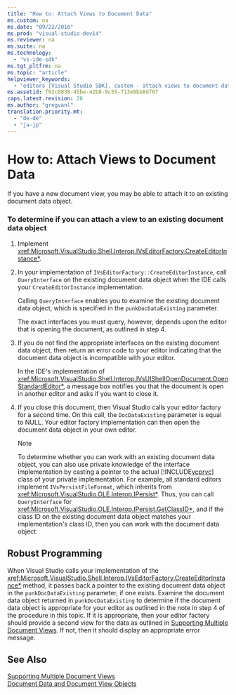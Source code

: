 ```yaml
---
title: "How to: Attach Views to Document Data"
ms.custom: na
ms.date: "09/22/2016"
ms.prod: "visual-studio-dev14"
ms.reviewer: na
ms.suite: na
ms.technology: 
  - "vs-ide-sdk"
ms.tgt_pltfrm: na
ms.topic: "article"
helpviewer_keywords: 
  - "editors [Visual Studio SDK], custom - attach views to document data"
ms.assetid: f92c0838-45be-42b8-9c55-713e9bb8df07
caps.latest.revision: 26
ms.author: "gregvanl"
translation.priority.mt: 
  - "de-de"
  - "ja-jp"
---
```

# How to: Attach Views to Document Data
If you have a new document view, you may be able to attach it to an existing document data object.  
  
### To determine if you can attach a view to an existing document data object  
  
1.  Implement <xref:Microsoft.VisualStudio.Shell.Interop.IVsEditorFactory.CreateEditorInstance*>.  
  
2.  In your implementation of `IVsEditorFactory::CreateEditorInstance`, call `QueryInterface` on the existing document data object when the IDE calls your `CreateEditorInstance` implementation.  
  
     Calling `QueryInterface` enables you to examine the existing document data object, which is specified in the `punkDocDataExisting` parameter.  
  
     The exact interfaces you must query, however, depends upon the editor that is opening the document, as outlined in step 4.  
  
3.  If you do not find the appropriate interfaces on the existing document data object, then return an error code to your editor indicating that the document data object is incompatible with your editor.  
  
     In the IDE's implementation of <xref:Microsoft.VisualStudio.Shell.Interop.IVsUIShellOpenDocument.OpenStandardEditor*>, a message box notifies you that the document is open in another editor and asks if you want to close it.  
  
4.  If you close this document, then Visual Studio calls your editor factory for a second time. On this call, the `DocDataExisting` parameter is equal to NULL. Your editor factory implementation can then open the document data object in your own editor.  
  
    > [!NOTE]
    >  To determine whether you can work with an existing document data object, you can also use private knowledge of the interface implementation by casting a pointer to the actual [!INCLUDE[vcprvc](../vs140/includes/vcprvc_md.md)] class of your private implementation. For example, all standard editors implement `IVsPersistFileFormat`, which inherits from <xref:Microsoft.VisualStudio.OLE.Interop.IPersist*>. Thus, you can call `QueryInterface` for <xref:Microsoft.VisualStudio.OLE.Interop.IPersist.GetClassID*>, and if the class ID on the existing document data object matches your implementation's class ID, then you can work with the document data object.  
  
## Robust Programming  
 When Visual Studio calls your implementation of the <xref:Microsoft.VisualStudio.Shell.Interop.IVsEditorFactory.CreateEditorInstance*> method, it passes back a pointer to the existing document data object in the `punkDocDataExisting` parameter, if one exists. Examine the document data object returned in `punkDocDataExisting` to determine if the document data object is appropriate for your editor as outlined in the note in step 4 of the procedure in this topic. If it is appropriate, then your editor factory should provide a second view for the data as outlined in [Supporting Multiple Document Views](../vs140/supporting-multiple-document-views.md). If not, then it should display an appropriate error message.  
  
## See Also  
 [Supporting Multiple Document Views](../vs140/supporting-multiple-document-views.md)   
 [Document Data and Document View Objects](../vs140/document-data-and-document-view-in-custom-editors.md)